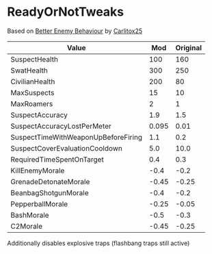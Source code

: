 # ReadyOrNotTweaks

Based on [Better Enemy Behaviour](https://www.nexusmods.com/readyornot/mods/3) by [Carlitox25](https://www.nexusmods.com/readyornot/users/28110130)

| Value  | Mod   | Original|
|---|---|---|
|SuspectHealth  | 100  |160   |
| SwatHealth  | 300  | 250  |
| CivilianHealth  | 200  |  80 |
| MaxSuspects  | 15  | 10  |
|  MaxRoamers | 2  | 1  |
|  SuspectAccuracy |  1.9 | 1.5  |
|  SuspectAccuracyLostPerMeter | 0.095 | 0.01  |
|  SuspectTimeWithWeaponUpBeforeFiring |  1.1 |  0.2 |
|  SuspectCoverEvaluationCooldown | 5.0  |  10.0 |
|  RequiredTimeSpentOnTarget | 0.4  | 0.3  |
| KillEnemyMorale  |-0.4   |  -0.2 |
| GrenadeDetonateMorale  | -0.45  | -0.25  |
| BeanbagShotgunMorale  |   -0.4| -0.2  |
|PepperballMorale   | -0.25  | -0.05  |
|   BashMorale | -0.5  | -0.3  |
|  C2Morale  | -0.45  |  -0.25 |

Additionally disables explosive traps (flashbang traps still active)


